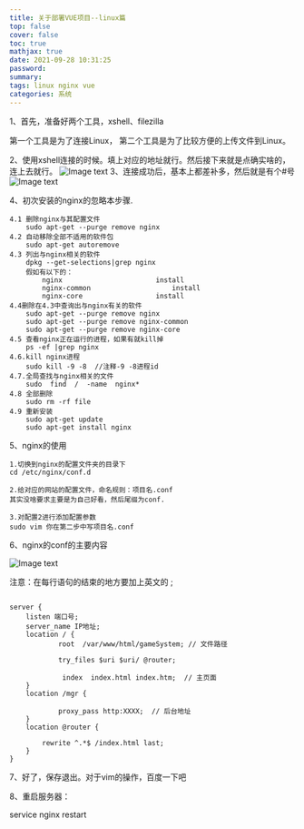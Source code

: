 ```yaml
---
title: 关于部署VUE项目--linux篇
top: false
cover: false
toc: true
mathjax: true
date: 2021-09-28 10:31:25
password:
summary:
tags: linux nginx vue
categories: 系统
---
```


1、首先，准备好两个工具，xshell、filezilla

第一个工具是为了连接Linux，
第二个工具是为了比较方便的上传文件到Linux。

2、使用xshell连接的时候。填上对应的地址就行。然后接下来就是点确实啥的，连上去就行。
![Image text](https://image-static.segmentfault.com/231/745/2317455061-5dcd2bd6d421e_fix732)
3、连接成功后，基本上都差补多，然后就是有个#号
![Image text](https://image-static.segmentfault.com/230/287/2302874803-5dcd2ca5ae6b9_fix732)

4、初次安装的nginx的忽略本步骤.

```
4.1 删除nginx与其配置文件
    sudo apt-get --purge remove nginx
4.2 自动移除全部不适用的软件包
    sudo apt-get autoremove
4.3 列出与nginx相关的软件
    dpkg --get-selections|grep nginx
    假如有以下的：
        nginx                       install
        nginx-common                    install
        nginx-core                  install
4.4删除在4.3中查询出与nginx有关的软件
    sudo apt-get --purge remove nginx
    sudo apt-get --purge remove nginx-common
    sudo apt-get --purge remove nginx-core
4.5 查看nginx正在运行的进程，如果有就kill掉
    ps -ef |grep nginx
4.6.kill nginx进程
    sudo kill -9 -8  //注释-9 -8进程id
4.7.全局查找与nginx相关的文件
    sudo  find  /  -name  nginx*
4.8 全部删除
    sudo rm -rf file
4.9 重新安装
    sudo apt-get update
    sudo apt-get install nginx
```

5、nginx的使用

```
1.切换到nginx的配置文件夹的目录下
cd /etc/nginx/conf.d

2.给对应的网站的配置文件，命名规则：项目名.conf
其实没啥要求主要是为自己好看，然后尾缀为conf.

3.对配置2进行添加配置参数
sudo vim 你在第二步中写项目名.conf
```

6、nginx的conf的主要内容

![Image text](https://image-static.segmentfault.com/367/963/3679631775-5dcd331627c9d_fix732)

注意：在每行语句的结束的地方要加上英文的 ;

```

server {
    listen 端口号;
    server_name IP地址;
    location / {
            root  /var/www/html/gameSystem; // 文件路径

            try_files $uri $uri/ @router; 
            
             index  index.html index.htm;  // 主页面
    }
    location /mgr {
    
            proxy_pass http:XXXX;  // 后台地址
    }
    location @router {
    
        rewrite ^.*$ /index.html last;
    }
}

```

7、好了，保存退出。对于vim的操作，百度一下吧

8、重启服务器：

service nginx restart
